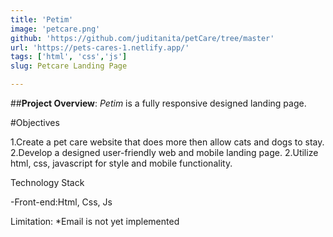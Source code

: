 ```yaml
---
title: 'Petim'
image: 'petcare.png'
github: 'https://github.com/juditanita/petCare/tree/master'
url: 'https://pets-cares-1.netlify.app/'
tags: ['html', 'css','js']
slug: Petcare Landing Page

---
```

##**Project Overview**:
*Petim* is a fully responsive designed landing page. 


#Objectives

1.Create a pet care website that does more then allow cats and dogs to stay.
2.Develop a  designed user-friendly web and mobile landing page.
2.Utilize html, css, javascript for style and mobile functionality.

Technology Stack

-Front-end:Html, Css, Js


Limitation:
*Email is not yet implemented
